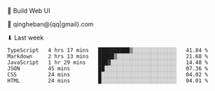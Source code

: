 🧙 Build Web UI

📧 qingheban@(qq|gmail).com

⬇ Last week

<!--START_SECTION:waka-->

```text
TypeScript   4 hrs 17 mins   ██████████▒░░░░░░░░░░░░░░   41.84 %
Markdown     2 hrs 13 mins   █████▒░░░░░░░░░░░░░░░░░░░   21.68 %
JavaScript   1 hr 29 mins    ███▓░░░░░░░░░░░░░░░░░░░░░   14.48 %
JSON         45 mins         ██░░░░░░░░░░░░░░░░░░░░░░░   07.36 %
CSS          24 mins         █░░░░░░░░░░░░░░░░░░░░░░░░   04.02 %
HTML         24 mins         █░░░░░░░░░░░░░░░░░░░░░░░░   04.01 %
```

<!--END_SECTION:waka-->

<!--
**banqinghe/banqinghe** is a ✨ _special_ ✨ repository because its `README.md` (this file) appears on your GitHub profile.

Here are some ideas to get you started:

- 🔭 I’m currently working on ...
- 🌱 I’m currently learning ...
- 👯 I’m looking to collaborate on ...
- 🤔 I’m looking for help with ...
- 💬 Ask me about ...
- 📫 How to reach me: ...
- 😄 Pronouns: ...
- ⚡ Fun fact: ...
-->
